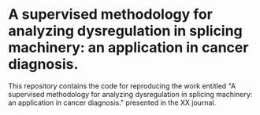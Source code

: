 # A supervised methodology for analyzing dysregulation in splicing machinery: an application in cancer diagnosis.

This repository contains the code for reproducing the work entitled "A supervised methodology for analyzing dysregulation in splicing machinery: an application in cancer diagnosis." presented in the XX journal.
